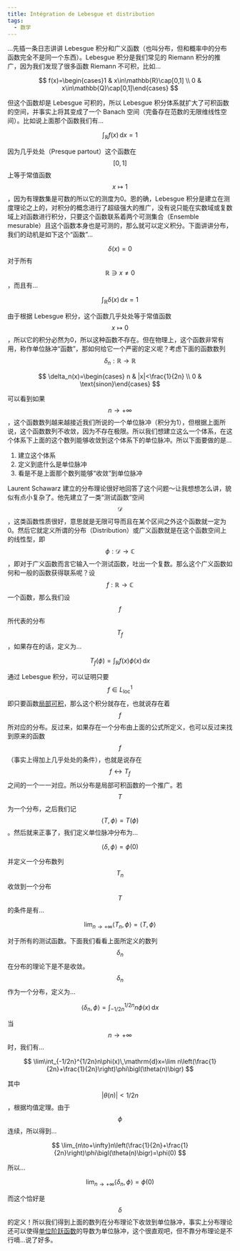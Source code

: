 ```yaml
---
title: Intégration de Lebesgue et distribution
tags:
  - 数学
---
```


...先插一条日志讲讲 Lebesgue 积分和广义函数（也叫分布，但和概率中的分布函数完全不是同一个东西）。Lebesgue 积分是我们常见的 Riemann 积分的推广，因为我们发现了很多函数 Riemann 不可积，比如...

$$
f(x)=\begin{cases}1 & x\in\mathbb{R}\cap[0,1] \\ 0 & x\in\mathbb{Q}\cap[0,1]\end{cases}
$$

但这个函数却是 Lebesgue 可积的，所以 Lebesgue 积分体系就扩大了可积函数的空间，并事实上将其变成了一个 Banach 空间（完备存在范数的无限维线性空间）。比如说上面那个函数我们有...

$$
\int_\mathbb{R}f(x)\,\mathrm{d}x=1
$$

因为几乎处处（Presque partout）这个函数在 $$[0,1]$$ 上等于常值函数 $$x\mapsto 1$$，因为有理数集是可数的所以它的测度为0。恩的确，Lebesgue 积分是建立在测度理论之上的，对积分的概念进行了超级强大的推广，没有说只能在实数域或复数域上对函数进行积分，只要这个函数联系着两个可测集合（Ensemble mesurable）且这个函数本身也是可测的，那么就可以定义积分。下面讲讲分布，我们的动机是如下这个“函数”...

$$\delta(x)=0$$ 对于所有 $$\mathbb{R}\ni x\neq 0$$，而且有...

$$
\int_\mathbb{R}\delta(x)\,\mathrm{d}x=1
$$

由于根据 Lebesgue 积分，这个函数几乎处处等于常值函数 $$x\mapsto 0$$，所以它的积分必然为0，所以这种函数不存在。但在物理上，这个函数非常有用，称作单位脉冲“函数”，那如何给它一个严密的定义呢？考虑下面的函数数列 $$\delta_n:\mathbb{R}\to\mathbb{R}$$

$$
\delta_n(x)=\begin{cases} n & |x|<\frac{1}{2n} \\ 0 & \text{sinon}\end{cases}
$$

可以看到如果 $$n\to+\infty$$，这个函数数列越来越接近我们所说的一个单位脉冲（积分为1），但根据上面所说，这个函数数列不收敛，因为不存在极限。所以我们想建立这么一个体系，在这个体系下上面的这个数列能够收敛到这个体系下的单位脉冲。所以下面要做的是...

1. 建立这个体系
2. 定义到底什么是单位脉冲
3. 看是不是上面那个数列能够“收敛”到单位脉冲

Laurent Schawarz 建立的分布理论很好地回答了这个问题～让我想想怎么讲，貌似有点小复杂了。他先建立了一类“测试函数”空间 $$\mathcal{D}$$，这类函数性质很好，意思就是无限可导而且在某个区间之外这个函数就一定为0。然后它就定义所谓的分布（Distribution）或广义函数就是在这个函数空间上的线性型，即 $$\phi:\mathcal{D}\to\mathbb{C}$$，即对于广义函数而言它输入一个测试函数，吐出一个复数。那么这个广义函数如何和一般的函数获得联系呢？设 $$f:\mathbb{R}\to\mathbb{C}$$ 一个函数，那么我们设 $$f$$ 所代表的分布 $$T_f$$，如果存在的话，定义为...

$$
T_f(\phi)=\int_\mathbb{R}f(x)\phi(x)\,\mathrm{d}x
$$

通过 Lebesgue 积分，可以证明只要 $$f\in L^1_\mathrm{loc}$$ 即只要函数[局部可积](http://en.wikipedia.org/wiki/Locally_integrable_function)，那么这个积分就存在，也就说存在着 $$f$$ 所对应的分布。反过来，如果存在一个分布由上面的公式所定义，也可以反过来找到原来的函数 $$f$$（事实上得加上几乎处处的条件），也就是说存在 $$f\leftrightarrow T_f$$ 之间的一个一一对应。所以分布是局部可积函数的一个推广。若 $$T$$ 为一个分布，之后我们记 $$\langle T,\phi\rangle=T(\phi)$$。然后就来正事了，我们定义单位脉冲分布为...

$$
\langle\delta,\phi\rangle=\phi(0)
$$

并定义一个分布数列 $$T_n$$ 收敛到一个分布 $$T$$的条件是有...

$$
\lim_{n\to+\infty}\langle T_n,\phi\rangle=\langle T,\phi \rangle
$$

对于所有的测试函数。下面我们看看上面所定义的数列 $$\delta_n$$ 在分布的理论下是不是收敛。$$\delta_n$$ 作为一个分布，定义为...

$$
\langle\delta_n,\phi\rangle=\int_{-1/2n}^{1/2n}n\phi(x)\,\mathrm{d}x
$$

当 $$n\to+\infty$$ 时，我们有...

$$
\lim\int_{-1/2n}^{1/2n}n\phi(x)\,\mathrm{d}x=\lim n\left(\frac{1}{2n}+\frac{1}{2n}\right)\phi\bigl(\theta(n)\bigr)
$$

其中 $$\lvert\theta(n)\rvert<1/2n$$，根据均值定理。由于 $$\phi$$ 连续，所以得到...

$$
\lim_{n\to+\infty}n\left(\frac{1}{2n}+\frac{1}{2n}\right)\phi\bigl(\theta(n)\bigr)=\phi(0)
$$

所以...

$$
\lim_{n\to+\infty}\langle\delta_n,\phi\rangle=\phi(0)
$$

而这个恰好是 $$\delta$$ 的定义！所以我们得到上面的数列在分布理论下收敛到单位脉冲，事实上分布理论还可以使得[单位阶跃函数](http://en.wikipedia.org/wiki/Heaviside_step_function)的导数为单位脉冲，这个很直观吧，但不靠分布理论是不行嘀...说了好多。